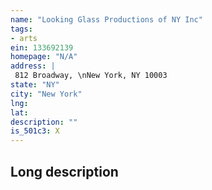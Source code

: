 ```yaml
---
name: "Looking Glass Productions of NY Inc"
tags:
- arts
ein: 133692139
homepage: "N/A"
address: |
 812 Broadway, \nNew York, NY 10003
state: "NY"
city: "New York"
lng: 
lat: 
description: ""
is_501c3: X
---
```


## Long description


